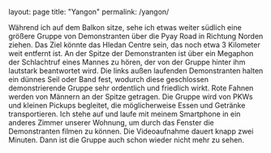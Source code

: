 layout: page
title: "Yangon"
permalink: /yangon/

Während ich auf dem Balkon sitze, sehe ich etwas weiter südlich eine größere Gruppe von Demonstranten über die Pyay Road in Richtung Norden ziehen. 
Das Ziel könnte das Hledan Centre sein, das noch etwa 3 Kilometer weit entfernt ist. An der Spitze der Demonstranten ist über ein Megaphon der Schlachtruf eines Mannes zu hören, der von der Gruppe hinter ihm lautstark beantwortet wird. Die links außen laufenden Demonstranten halten ein dünnes Seil oder Band fest, wodurch diese geschlossen demonstrierende Gruppe sehr ordentlich und friedlich wirkt. Rote Fahnen werden von Männern an der Spitze getragen. Die Gruppe wird von PKWs und kleinen Pickups begleitet, die möglicherweise Essen und Getränke transportieren.
Ich stehe auf und laufe mit meinem Smartphone in ein anderes Zimmer unserer Wohnung, um durch das Fenster die Demonstranten filmen zu können. Die Videoaufnahme dauert knapp zwei Minuten. Dann ist die Gruppe auch schon wieder nicht mehr zu sehen.
